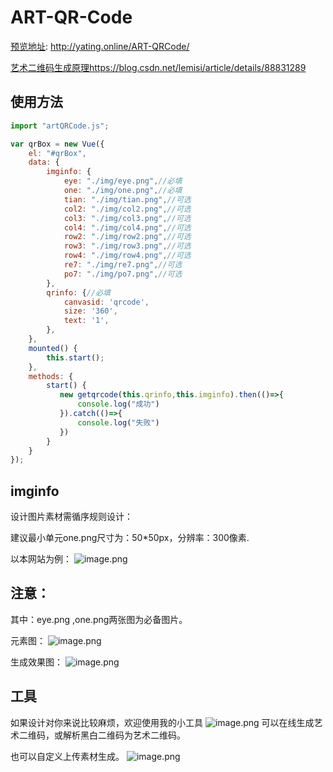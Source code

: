 ﻿# ART-QR-Code
[预览地址](http://yating.online/demo/qr/): http://yating.online/ART-QRCode/

[艺术二维码生成原理](https://blog.csdn.net/lemisi/article/details/88831289)https://blog.csdn.net/lemisi/article/details/88831289
## 使用方法
```js
import "artQRCode.js";

var qrBox = new Vue({
    el: "#qrBox",
    data: { 
        imginfo: {
            eye: "./img/eye.png",//必填
            one: "./img/one.png",//必填
            tian: "./img/tian.png",//可选
            col2: "./img/col2.png",//可选
            col3: "./img/col3.png",//可选
            col4: "./img/col4.png",//可选
            row2: "./img/row2.png",//可选
            row3: "./img/row3.png",//可选
            row4: "./img/row4.png",//可选
            re7: "./img/re7.png",//可选
            po7: "./img/po7.png",//可选
        },
        qrinfo: {//必填
            canvasid: 'qrcode',
            size: '360',
            text: '1',
        },
    },
    mounted() {
        this.start();
    },
    methods: {
        start() {
           new getqrcode(this.qrinfo,this.imginfo).then(()=>{
               console.log("成功")
           }).catch(()=>{
               console.log("失败")
           })
        }
    }
});

```
## imginfo
设计图片素材需循序规则设计：

建议最小单元one.png尺寸为：50*50px，分辨率：300像素.

以本网站为例：
![image.png](./readme/rules.png)

## 注意：
其中：eye.png ,one.png两张图为必备图片。

元素图：
![image.png](./readme/rules1.png)

生成效果图：
![image.png](./readme/rules2.png)

## 工具
如果设计对你来说比较麻烦，欢迎使用我的小工具
![image.png](./readme/toolcode.png)
可以在线生成艺术二维码，或解析黑白二维码为艺术二维码。

也可以自定义上传素材生成。
![image.png](./readme/tool.gif)


